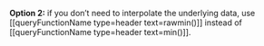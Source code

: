 
**Option 2:** if you don’t need to interpolate the underlying data,
use [[queryFunctionName type=header text=rawmin()]] instead of [[queryFunctionName type=header text=min()]].
